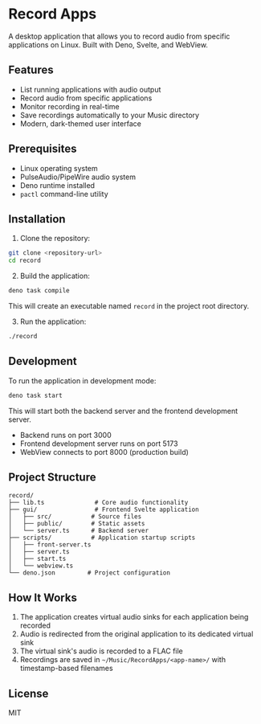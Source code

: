 # Record Apps

A desktop application that allows you to record audio from specific applications on Linux. Built with Deno, Svelte, and WebView.

## Features

- List running applications with audio output
- Record audio from specific applications
- Monitor recording in real-time
- Save recordings automatically to your Music directory
- Modern, dark-themed user interface

## Prerequisites

- Linux operating system
- PulseAudio/PipeWire audio system
- Deno runtime installed
- `pactl` command-line utility

## Installation

1. Clone the repository:
```bash
git clone <repository-url>
cd record
```

2. Build the application:
```bash
deno task compile
```

This will create an executable named `record` in the project root directory.

3. Run the application:
```bash
./record
```

## Development

To run the application in development mode:

```bash
deno task start
```

This will start both the backend server and the frontend development server.

- Backend runs on port 3000
- Frontend development server runs on port 5173
- WebView connects to port 8000 (production build)

## Project Structure

```
record/
├── lib.ts              # Core audio functionality
├── gui/                # Frontend Svelte application
│   ├── src/           # Source files
│   ├── public/        # Static assets
│   └── server.ts      # Backend server
├── scripts/           # Application startup scripts
│   ├── front-server.ts
│   ├── server.ts
│   ├── start.ts
│   └── webview.ts
└── deno.json         # Project configuration
```

## How It Works

1. The application creates virtual audio sinks for each application being recorded
2. Audio is redirected from the original application to its dedicated virtual sink
3. The virtual sink's audio is recorded to a FLAC file
4. Recordings are saved in `~/Music/RecordApps/<app-name>/` with timestamp-based filenames

## License

MIT

